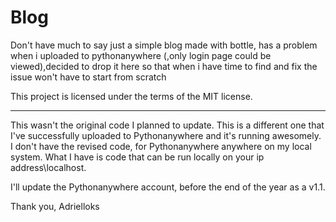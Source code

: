 # Blog
Don't have much to say just a simple blog made with bottle, has a problem when i uploaded to pythonanywhere (,only login page could be viewed),decided to drop it here so that when i have time to find and fix the issue won't have to start from scratch

This project is licensed under the terms of the MIT license.

*********
This wasn't the original code I planned to update. This is a different one that I've successfully uploaded to Pythonanywhere and it's running awesomely.
I don't have the revised code, for Pythonanywhere anywhere on my local system.
What I have is code that can be run locally on your ip address\localhost.

I'll update the Pythonanywhere account, before the end of the year as a v1.1.

Thank you,
Adrielloks
